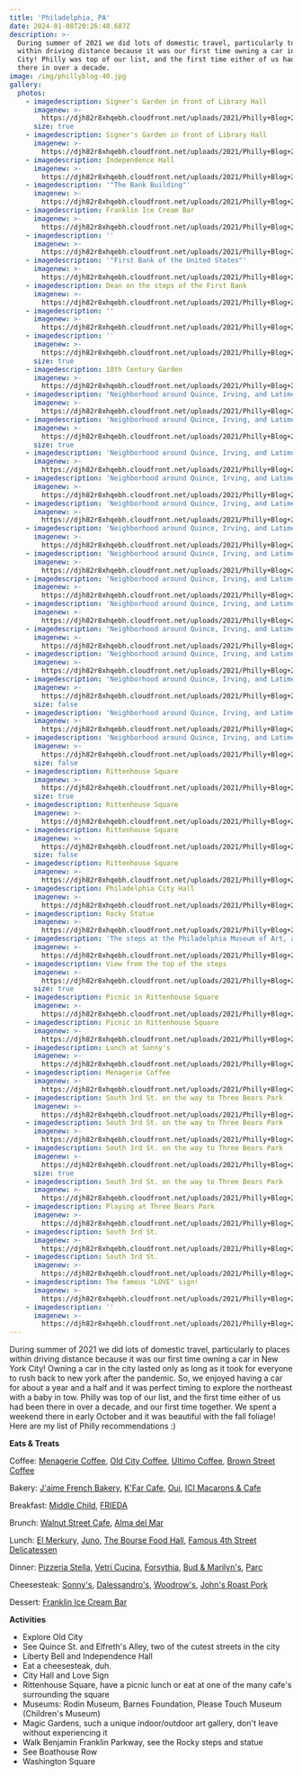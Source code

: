 ```yaml
---
title: 'Philadelphia, PA'
date: 2024-01-08T20:26:48.687Z
description: >-
  During summer of 2021 we did lots of domestic travel, particularly to places
  within driving distance because it was our first time owning a car in New York
  City! Philly was top of our list, and the first time either of us had been
  there in over a decade.
image: /img/phillyblog-40.jpg
gallery:
  photos:
    - imagedescription: Signer's Garden in front of Library Hall
      imagenew: >-
        https://djh82r8xhqebh.cloudfront.net/uploads/2021/Philly+Blog+2/PhillyBlog-1.jpg
      size: true
    - imagedescription: Signer's Garden in front of Library Hall
      imagenew: >-
        https://djh82r8xhqebh.cloudfront.net/uploads/2021/Philly+Blog+2/PhillyBlog-2.jpg
    - imagedescription: Independence Hall
      imagenew: >-
        https://djh82r8xhqebh.cloudfront.net/uploads/2021/Philly+Blog+2/PhillyBlog-3.jpg
    - imagedescription: '"The Bank Building"'
      imagenew: >-
        https://djh82r8xhqebh.cloudfront.net/uploads/2021/Philly+Blog+2/PhillyBlog-4.jpg
    - imagedescription: Franklin Ice Cream Bar
      imagenew: >-
        https://djh82r8xhqebh.cloudfront.net/uploads/2021/Philly+Blog+2/PhillyBlog-5.jpg
    - imagedescription: ''
      imagenew: >-
        https://djh82r8xhqebh.cloudfront.net/uploads/2021/Philly+Blog+2/PhillyBlog-6.jpg
    - imagedescription: '"First Bank of the United States"'
      imagenew: >-
        https://djh82r8xhqebh.cloudfront.net/uploads/2021/Philly+Blog+2/PhillyBlog-7.jpg
    - imagedescription: Dean on the steps of the First Bank
      imagenew: >-
        https://djh82r8xhqebh.cloudfront.net/uploads/2021/Philly+Blog+2/PhillyBlog-8.jpg
    - imagedescription: ''
      imagenew: >-
        https://djh82r8xhqebh.cloudfront.net/uploads/2021/Philly+Blog+2/PhillyBlog-9.jpg
    - imagedescription: ''
      imagenew: >-
        https://djh82r8xhqebh.cloudfront.net/uploads/2021/Philly+Blog+2/PhillyBlog-10.jpg
      size: true
    - imagedescription: 18th Century Garden
      imagenew: >-
        https://djh82r8xhqebh.cloudfront.net/uploads/2021/Philly+Blog+2/PhillyBlog-11.jpg
    - imagedescription: 'Neighborhood around Quince, Irving, and Latimer St.'
      imagenew: >-
        https://djh82r8xhqebh.cloudfront.net/uploads/2021/Philly+Blog+2/PhillyBlog-12.jpg
    - imagedescription: 'Neighborhood around Quince, Irving, and Latimer St.'
      imagenew: >-
        https://djh82r8xhqebh.cloudfront.net/uploads/2021/Philly+Blog+2/PhillyBlog-13.jpg
      size: true
    - imagedescription: 'Neighborhood around Quince, Irving, and Latimer St.'
      imagenew: >-
        https://djh82r8xhqebh.cloudfront.net/uploads/2021/Philly+Blog+2/PhillyBlog-14.jpg
    - imagedescription: 'Neighborhood around Quince, Irving, and Latimer St.'
      imagenew: >-
        https://djh82r8xhqebh.cloudfront.net/uploads/2021/Philly+Blog+2/PhillyBlog-20.jpg
    - imagedescription: 'Neighborhood around Quince, Irving, and Latimer St.'
      imagenew: >-
        https://djh82r8xhqebh.cloudfront.net/uploads/2021/Philly+Blog+2/PhillyBlog-21.jpg
    - imagedescription: 'Neighborhood around Quince, Irving, and Latimer St.'
      imagenew: >-
        https://djh82r8xhqebh.cloudfront.net/uploads/2021/Philly+Blog+2/PhillyBlog-15.jpg
    - imagedescription: 'Neighborhood around Quince, Irving, and Latimer St.'
      imagenew: >-
        https://djh82r8xhqebh.cloudfront.net/uploads/2021/Philly+Blog+2/PhillyBlog-16.jpg
    - imagedescription: 'Neighborhood around Quince, Irving, and Latimer St.'
      imagenew: >-
        https://djh82r8xhqebh.cloudfront.net/uploads/2021/Philly+Blog+2/PhillyBlog-22.jpg
    - imagedescription: 'Neighborhood around Quince, Irving, and Latimer St.'
      imagenew: >-
        https://djh82r8xhqebh.cloudfront.net/uploads/2021/Philly+Blog+2/PhillyBlog-23.jpg
    - imagedescription: 'Neighborhood around Quince, Irving, and Latimer St.'
      imagenew: >-
        https://djh82r8xhqebh.cloudfront.net/uploads/2021/Philly+Blog+2/PhillyBlog-17.jpg
    - imagedescription: 'Neighborhood around Quince, Irving, and Latimer St.'
      imagenew: >-
        https://djh82r8xhqebh.cloudfront.net/uploads/2021/Philly+Blog+2/PhillyBlog-25.jpg
    - imagedescription: 'Neighborhood around Quince, Irving, and Latimer St.'
      imagenew: >-
        https://djh82r8xhqebh.cloudfront.net/uploads/2021/Philly+Blog+2/PhillyBlog-18.jpg
      size: false
    - imagedescription: 'Neighborhood around Quince, Irving, and Latimer St.'
      imagenew: >-
        https://djh82r8xhqebh.cloudfront.net/uploads/2021/Philly+Blog+2/PhillyBlog-19.jpg
    - imagedescription: 'Neighborhood around Quince, Irving, and Latimer St.'
      imagenew: >-
        https://djh82r8xhqebh.cloudfront.net/uploads/2021/Philly+Blog+2/PhillyBlog-24.jpg
      size: false
    - imagedescription: Rittenhouse Square
      imagenew: >-
        https://djh82r8xhqebh.cloudfront.net/uploads/2021/Philly+Blog+2/PhillyBlog-27.jpg
      size: true
    - imagedescription: Rittenhouse Square
      imagenew: >-
        https://djh82r8xhqebh.cloudfront.net/uploads/2021/Philly+Blog+2/PhillyBlog-28.jpg
    - imagedescription: Rittenhouse Square
      imagenew: >-
        https://djh82r8xhqebh.cloudfront.net/uploads/2021/Philly+Blog+2/PhillyBlog-26.jpg
      size: false
    - imagedescription: Rittenhouse Square
      imagenew: >-
        https://djh82r8xhqebh.cloudfront.net/uploads/2021/Philly+Blog+2/PhillyBlog-29.jpg
    - imagedescription: Philadelphia City Hall
      imagenew: >-
        https://djh82r8xhqebh.cloudfront.net/uploads/2021/Philly+Blog+2/PhillyBlog-30.jpg
    - imagedescription: Rocky Statue
      imagenew: >-
        https://djh82r8xhqebh.cloudfront.net/uploads/2021/Philly+Blog+2/PhillyBlog-31.jpg
    - imagedescription: 'The steps at the Philadelphia Museum of Art, aka the Rocky steps'
      imagenew: >-
        https://djh82r8xhqebh.cloudfront.net/uploads/2021/Philly+Blog+2/PhillyBlog-32.jpg
    - imagedescription: View from the top of the steps
      imagenew: >-
        https://djh82r8xhqebh.cloudfront.net/uploads/2021/Philly+Blog+2/PhillyBlog-33.jpg
      size: true
    - imagedescription: Picnic in Rittenhouse Square
      imagenew: >-
        https://djh82r8xhqebh.cloudfront.net/uploads/2021/Philly+Blog+2/PhillyBlog-34.jpg
    - imagedescription: Picnic in Rittenhouse Square
      imagenew: >-
        https://djh82r8xhqebh.cloudfront.net/uploads/2021/Philly+Blog+2/PhillyBlog-35.jpg
    - imagedescription: Lunch at Sonny's
      imagenew: >-
        https://djh82r8xhqebh.cloudfront.net/uploads/2021/Philly+Blog+2/PhillyBlog-36.jpg
    - imagedescription: Menagerie Coffee
      imagenew: >-
        https://djh82r8xhqebh.cloudfront.net/uploads/2021/Philly+Blog+2/PhillyBlog-37.jpg
    - imagedescription: South 3rd St. on the way to Three Bears Park
      imagenew: >-
        https://djh82r8xhqebh.cloudfront.net/uploads/2021/Philly+Blog+2/PhillyBlog-38.jpg
    - imagedescription: South 3rd St. on the way to Three Bears Park
      imagenew: >-
        https://djh82r8xhqebh.cloudfront.net/uploads/2021/Philly+Blog+2/PhillyBlog-39.jpg
    - imagedescription: South 3rd St. on the way to Three Bears Park
      imagenew: >-
        https://djh82r8xhqebh.cloudfront.net/uploads/2021/Philly+Blog+2/PhillyBlog-40.jpg
      size: true
    - imagedescription: South 3rd St. on the way to Three Bears Park
      imagenew: >-
        https://djh82r8xhqebh.cloudfront.net/uploads/2021/Philly+Blog+2/PhillyBlog-41.jpg
    - imagedescription: Playing at Three Bears Park
      imagenew: >-
        https://djh82r8xhqebh.cloudfront.net/uploads/2021/Philly+Blog+2/PhillyBlog-42.jpg
    - imagedescription: South 3rd St.
      imagenew: >-
        https://djh82r8xhqebh.cloudfront.net/uploads/2021/Philly+Blog+2/PhillyBlog-43.jpg
    - imagedescription: South 3rd St.
      imagenew: >-
        https://djh82r8xhqebh.cloudfront.net/uploads/2021/Philly+Blog+2/PhillyBlog-44.jpg
    - imagedescription: The famous "LOVE" sign!
      imagenew: >-
        https://djh82r8xhqebh.cloudfront.net/uploads/2021/Philly+Blog+2/PhillyBlog-45.jpg
    - imagedescription: ''
      imagenew: >-
        https://djh82r8xhqebh.cloudfront.net/uploads/2021/Philly+Blog+2/PhillyBlog-46.jpg
---
```

During summer of 2021 we did lots of domestic travel, particularly to places within driving distance because it was our first time owning a car in New York City! Owning a car in the city lasted only as long as it took for everyone to rush back to new york after the pandemic. So, we enjoyed having a car for about a year and a half and it was perfect timing to explore the northeast with a baby in tow. Philly was top of our list, and the first time either of us had been there in over a decade, and our first time together. We spent a weekend there in early October and it was beautiful with the fall foliage! Here are my list of Philly recommendations :)

**Eats & Treats**

Coffee: [Menagerie Coffee](https://maps.app.goo.gl/4Q8FkrhujNMKLgQ69), [Old City Coffee](https://maps.app.goo.gl/PY4M7kpR14o3RttM6), [Ultimo Coffee](https://maps.app.goo.gl/PY4M7kpR14o3RttM6), [Brown Street Coffee](https://maps.app.goo.gl/G1GH9TPSH5FLgGAj9)

Bakery: [J'aime French Bakery](https://maps.app.goo.gl/m96ahu8oqg7C8Ju7A), [K'Far Cafe](https://maps.app.goo.gl/t2L1ZcFU5p4QPj3BA), [Oui](https://maps.app.goo.gl/jKXJQKBKtWRRZPaS6), [ICI Macarons & Cafe](https://maps.app.goo.gl/edFLb2FzeDUwWvNp9)

Breakfast: [Middle Child](https://maps.app.goo.gl/YSqUZV1MJNEUYVhx7), [FRIEDA](https://maps.app.goo.gl/w8iSgXAo4eeM72zU7)

Brunch: [Walnut Street Cafe](https://maps.app.goo.gl/BvkcNCVxTScKMEEa9), [Alma del Mar](https://maps.app.goo.gl/rJfps1dpohkc8fa38)

Lunch: [El Merkury](https://maps.app.goo.gl/wX7rAzJFkdardVsm9), [Juno](https://maps.app.goo.gl/aWgXdoneJufa8WW7A), [The Bourse Food Hall](https://maps.app.goo.gl/Sx6cpgRDZ9TftkADA), [Famous 4th Street Delicatessen](https://maps.app.goo.gl/diE68p6o5rDoMxhn6)

Dinner: [Pizzeria Stella](https://maps.app.goo.gl/L3B3hgPuGmkS8w4G9), [Vetri Cucina](https://maps.app.goo.gl/XmzGGHnsyKRUYPNx5), [Forsythia](https://maps.app.goo.gl/M8HQzBY12Q8iMqYc7), [Bud & Marilyn's](https://maps.app.goo.gl/T9yxnvbnCqwiohmg7), [Parc](https://maps.app.goo.gl/ijjUNwhEgwp8PYc36)

Cheesesteak: [Sonny's](https://maps.app.goo.gl/FwAsLJEWEL2EeLM57), [Dalessandro's](https://maps.app.goo.gl/PxAQpiNbrRXFhnL1A), [Woodrow's](https://maps.app.goo.gl/mu9NbvHFB4SqNphj8), [John's Roast Pork](https://maps.app.goo.gl/qWgt227moniV88aQA)

Dessert: [Franklin Ice Cream Bar](https://maps.app.goo.gl/H2aYL7tP5jRcmvoj6)

**Activities**

* Explore Old City
* See Quince St. and Elfreth's Alley, two of the cutest streets in the city
* Liberty Bell and Independence Hall
* Eat a cheesesteak, duh.
* City Hall and Love Sign
* Rittenhouse Square, have a picnic lunch or eat at one of the many cafe's surrounding the square
* Museums: Rodin Museum, Barnes Foundation, Please Touch Museum (Children's Museum)
* Magic Gardens, such a unique indoor/outdoor art gallery, don't leave without experiencing it
* Walk Benjamin Franklin Parkway, see the Rocky steps and statue
* See Boathouse Row
* Washington Square
